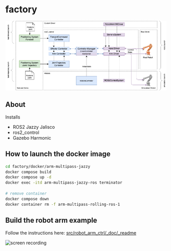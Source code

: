 # factory

![overview](./ws/src/robot_arm_ctrl/_doc/overview.png)

## About

Installs

- ROS2 Jazzy Jalisco
- ros2_control
- Gazebo Harmonic

## How to launch the docker image

```sh
cd factory/docker/arm-multipass-jazzy
docker compose build
docker compose up -d
docker exec -itd arm-multipass-jazzy-ros terminator

# remove container
docker compose down
docker container rm -f arm-multipass-rolling-ros-1
```

## Build the robot arm example

Follow the instructions here: [src/robot_arm_ctrl/_doc/_readme](src/robot_arm_ctrl/_doc/_readme.md)

![screen recording](./ws/src/robot_arm_ctrl/_doc/screen-recording-1.gif)